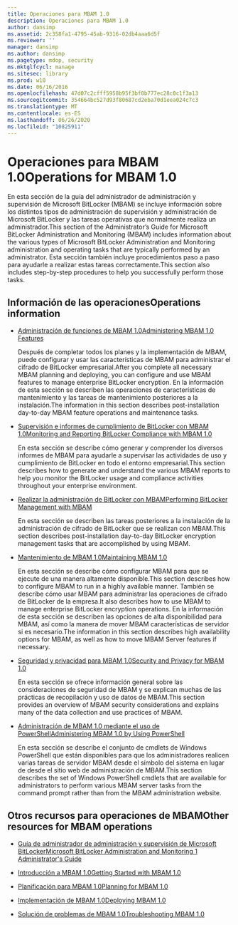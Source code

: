 ```yaml
---
title: Operaciones para MBAM 1.0
description: Operaciones para MBAM 1.0
author: dansimp
ms.assetid: 2c358fa1-4795-45ab-9316-02db4aaa6d5f
ms.reviewer: ''
manager: dansimp
ms.author: dansimp
ms.pagetype: mdop, security
ms.mktglfcycl: manage
ms.sitesec: library
ms.prod: w10
ms.date: 06/16/2016
ms.openlocfilehash: 47d07c2cfff5958b95f3bf0b777ec28c0c1f3a13
ms.sourcegitcommit: 354664bc527d93f80687cd2eba70d1eea024c7c3
ms.translationtype: MT
ms.contentlocale: es-ES
ms.lasthandoff: 06/26/2020
ms.locfileid: "10825911"
---
```

# <span data-ttu-id="341bb-103">Operaciones para MBAM 1.0</span><span class="sxs-lookup"><span data-stu-id="341bb-103">Operations for MBAM 1.0</span></span>


<span data-ttu-id="341bb-104">En esta sección de la guía del administrador de administración y supervisión de Microsoft BitLocker (MBAM) se incluye información sobre los distintos tipos de administración de supervisión y administración de Microsoft BitLocker y las tareas operativas que normalmente realiza un administrador.</span><span class="sxs-lookup"><span data-stu-id="341bb-104">This section of the Administrator’s Guide for Microsoft BitLocker Administration and Monitoring (MBAM) includes information about the various types of Microsoft BitLocker Administration and Monitoring administration and operating tasks that are typically performed by an administrator.</span></span> <span data-ttu-id="341bb-105">Esta sección también incluye procedimientos paso a paso para ayudarle a realizar estas tareas correctamente.</span><span class="sxs-lookup"><span data-stu-id="341bb-105">This section also includes step-by-step procedures to help you successfully perform those tasks.</span></span>

## <span data-ttu-id="341bb-106">Información de las operaciones</span><span class="sxs-lookup"><span data-stu-id="341bb-106">Operations information</span></span>


-   [<span data-ttu-id="341bb-107">Administración de funciones de MBAM 1.0</span><span class="sxs-lookup"><span data-stu-id="341bb-107">Administering MBAM 1.0 Features</span></span>](administering-mbam-10-features.md)

    <span data-ttu-id="341bb-108">Después de completar todos los planes y la implementación de MBAM, puede configurar y usar las características de MBAM para administrar el cifrado de BitLocker empresarial.</span><span class="sxs-lookup"><span data-stu-id="341bb-108">After you complete all necessary MBAM planning and deploying, you can configure and use MBAM features to manage enterprise BitLocker encryption.</span></span> <span data-ttu-id="341bb-109">En la información de esta sección se describen las operaciones de características de mantenimiento y las tareas de mantenimiento posteriores a la instalación.</span><span class="sxs-lookup"><span data-stu-id="341bb-109">The information in this section describes post-installation day-to-day MBAM feature operations and maintenance tasks.</span></span>

-   [<span data-ttu-id="341bb-110">Supervisión e informes de cumplimiento de BitLocker con MBAM 1.0</span><span class="sxs-lookup"><span data-stu-id="341bb-110">Monitoring and Reporting BitLocker Compliance with MBAM 1.0</span></span>](monitoring-and-reporting-bitlocker-compliance-with-mbam-10.md)

    <span data-ttu-id="341bb-111">En esta sección se describe cómo generar y comprender los diversos informes de MBAM para ayudarle a supervisar las actividades de uso y cumplimiento de BitLocker en todo el entorno empresarial.</span><span class="sxs-lookup"><span data-stu-id="341bb-111">This section describes how to generate and understand the various MBAM reports to help you monitor the BitLocker usage and compliance activities throughout your enterprise environment.</span></span>

-   [<span data-ttu-id="341bb-112">Realizar la administración de BitLocker con MBAM</span><span class="sxs-lookup"><span data-stu-id="341bb-112">Performing BitLocker Management with MBAM</span></span>](performing-bitlocker-management-with-mbam.md)

    <span data-ttu-id="341bb-113">En esta sección se describen las tareas posteriores a la instalación de la administración de cifrado de BitLocker que se realizan con MBAM.</span><span class="sxs-lookup"><span data-stu-id="341bb-113">This section describes post-installation day-to-day BitLocker encryption management tasks that are accomplished by using MBAM.</span></span>

-   [<span data-ttu-id="341bb-114">Mantenimiento de MBAM 1.0</span><span class="sxs-lookup"><span data-stu-id="341bb-114">Maintaining MBAM 1.0</span></span>](maintaining-mbam-10.md)

    <span data-ttu-id="341bb-115">En esta sección se describe cómo configurar MBAM para que se ejecute de una manera altamente disponible.</span><span class="sxs-lookup"><span data-stu-id="341bb-115">This section describes how to configure MBAM to run in a highly available manner.</span></span> <span data-ttu-id="341bb-116">También se describe cómo usar MBAM para administrar las operaciones de cifrado de BitLocker de la empresa.</span><span class="sxs-lookup"><span data-stu-id="341bb-116">It also describes how to use MBAM to manage enterprise BitLocker encryption operations.</span></span> <span data-ttu-id="341bb-117">En la información de esta sección se describen las opciones de alta disponibilidad para MBAM, así como la manera de mover MBAM características de servidor si es necesario.</span><span class="sxs-lookup"><span data-stu-id="341bb-117">The information in this section describes high availability options for MBAM, as well as how to move MBAM Server features if necessary.</span></span>

-   [<span data-ttu-id="341bb-118">Seguridad y privacidad para MBAM 1.0</span><span class="sxs-lookup"><span data-stu-id="341bb-118">Security and Privacy for MBAM 1.0</span></span>](security-and-privacy-for-mbam-10.md)

    <span data-ttu-id="341bb-119">En esta sección se ofrece información general sobre las consideraciones de seguridad de MBAM y se explican muchas de las prácticas de recopilación y uso de datos de MBAM.</span><span class="sxs-lookup"><span data-stu-id="341bb-119">This section provides an overview of MBAM security considerations and explains many of the data collection and use practices of MBAM.</span></span>

-   [<span data-ttu-id="341bb-120">Administración de MBAM 1.0 mediante el uso de PowerShell</span><span class="sxs-lookup"><span data-stu-id="341bb-120">Administering MBAM 1.0 by Using PowerShell</span></span>](administering-mbam-10-by-using-powershell.md)

    <span data-ttu-id="341bb-121">En esta sección se describe el conjunto de cmdlets de Windows PowerShell que están disponibles para que los administradores realicen varias tareas de servidor MBAM desde el símbolo del sistema en lugar de desde el sitio web de administración de MBAM.</span><span class="sxs-lookup"><span data-stu-id="341bb-121">This section describes the set of Windows PowerShell cmdlets that are available for administrators to perform various MBAM server tasks from the command prompt rather than from the MBAM administration website.</span></span>

## <span data-ttu-id="341bb-122">Otros recursos para operaciones de MBAM</span><span class="sxs-lookup"><span data-stu-id="341bb-122">Other resources for MBAM operations</span></span>


-   [<span data-ttu-id="341bb-123">Guía de administrador de administración y supervisión de Microsoft BitLocker</span><span class="sxs-lookup"><span data-stu-id="341bb-123">Microsoft BitLocker Administration and Monitoring 1 Administrator's Guide</span></span>](index.md)

-   [<span data-ttu-id="341bb-124">Introducción a MBAM 1.0</span><span class="sxs-lookup"><span data-stu-id="341bb-124">Getting Started with MBAM 1.0</span></span>](getting-started-with-mbam-10.md)

-   [<span data-ttu-id="341bb-125">Planificación para MBAM 1.0</span><span class="sxs-lookup"><span data-stu-id="341bb-125">Planning for MBAM 1.0</span></span>](planning-for-mbam-10.md)

-   [<span data-ttu-id="341bb-126">Implementación de MBAM 1.0</span><span class="sxs-lookup"><span data-stu-id="341bb-126">Deploying MBAM 1.0</span></span>](deploying-mbam-10.md)

-   [<span data-ttu-id="341bb-127">Solución de problemas de MBAM 1.0</span><span class="sxs-lookup"><span data-stu-id="341bb-127">Troubleshooting MBAM 1.0</span></span>](troubleshooting-mbam-10.md)

 

 





